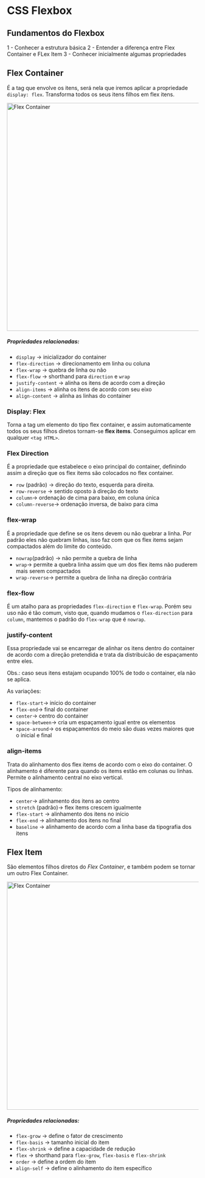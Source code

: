 # CSS Flexbox

## Fundamentos do Flexbox

1 - Conhecer a estrutura básica
2 - Entender a diferença entre Flex Container e FLex Item
3 - Conhecer inicialmente algumas propriedades

## Flex Container

É a tag que envolve os itens, será nela que iremos aplicar a propriedade `display: flex`.
Transforma todos os seus itens filhos em flex itens.

<img src="https://css-tricks.com/wp-content/uploads/2018/10/01-container.svg" alt="Flex Container" width="600" />

##### Propriedades relacionadas:

- `display` -> inicializador do container
- `flex-direction` -> direcionamento em linha ou coluna
- `flex-wrap` -> quebra de linha ou não
- `flex-flow` -> shorthand para `direction` e `wrap`
- `justify-content` -> alinha os itens de acordo com a direção
- `align-items` -> alinha os itens de acordo com seu eixo
- `align-content` -> alinha as linhas do container

### Display: Flex

Torna a tag um elemento do tipo flex container, e assim automaticamente todos os seus filhos diretos tornam-se **flex items**. Conseguimos aplicar em qualquer `<tag HTML>`.

### Flex Direction

É a propriedade que estabelece o eixo principal do container, definindo assim a direção que os flex items são colocados no flex container.

- `row` (padrão) -> direção do texto, esquerda para direita.
- `row-reverse` -> sentido oposto à direção do texto
- `column`-> ordenação de cima para baixo, em coluna única
- `column-reverse`-> ordenação inversa, de baixo para cima

### flex-wrap

É a propriedade que define se os itens devem ou não quebrar a linha.
Por padrão eles não quebram linhas, isso faz com que os flex items sejam compactados além do limite do conteúdo.

- `nowrap`(padrão) -> não permite a quebra de linha
- `wrap`-> permite a quebra linha assim que um dos flex items não puderem mais serem compactados
- `wrap-reverse`-> permite a quebra de linha na direção contrária

### flex-flow

É um atalho para as propriedades `flex-direction` e `flex-wrap`.
Porém seu uso não é tão comum, visto que, quando mudamos o `flex-direction` para `column`, mantemos o padrão do `flex-wrap` que é `nowrap`.

### justify-content

Essa propriedade vai se encarregar de alinhar os itens dentro do container de acordo com a direção pretendida e trata da distribuicão de espaçamento entre eles.

Obs.: caso seus itens estajam ocupando 100% de todo o container, ela não se aplica.

As variações:

- `flex-start`-> início do container
- `flex-end`-> final do container
- `center`-> centro do container
- `space-between`-> cria um espaçamento igual entre os elementos
- `space-around`-> os espaçamentos do meio são duas vezes maiores que o inicial e final

### align-items

Trata do alinhamento dos flex items de acordo com o eixo do container.
O alinhamento é diferente para quando os items estão em colunas ou linhas.
Permite o alinhamento central no eixo vertical.

Tipos de alinhamento: 

- `center`-> alinhamento dos itens ao centro
- `stretch` (padrão)-> flex items crescem igualmente
- `flex-start` -> alinhamento dos itens no início
- `flex-end` -> alinhamento dos itens no final
- `baseline` -> alinhamento de acordo com a linha base da tipografia dos itens

## Flex Item

São elementos filhos diretos do *Flex Container*, e também podem se tornar um outro Flex Container.

<img src="https://css-tricks.com/wp-content/uploads/2018/11/00-basic-terminology.svg" alt="Flex Container" width="600" />

##### Propriedades relacionadas:

- `flex-grow` -> define o fator de crescimento
- `flex-basis` -> tamanho inicial do item
- `flex-shrink` -> define a capacidade de redução
- `flex` -> shorthand para `flex-grow`, `flex-basis` e `flex-shrink`
- `order` -> define a ordem do item
- `align-self` -> define o alinhamento do item específico